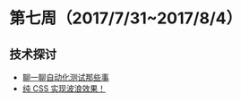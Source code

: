 # 第七周（2017/7/31~2017/8/4）

## 技术探讨
- [聊一聊自动化测试那些事](https://github.com/tmallfe/tmallfe.github.io/issues/37)
- [纯 CSS 实现波浪效果！](http://web.jobbole.com/91803/)
